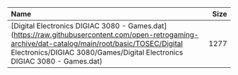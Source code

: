 |Name|Size|
|:---|---:|
|[Digital Electronics DIGIAC 3080 - Games.dat](https://raw.githubusercontent.com/open-retrogaming-archive/dat-catalog/main/root/basic/TOSEC/Digital Electronics/DIGIAC 3080/Games/Digital Electronics DIGIAC 3080 - Games.dat)|1277|
